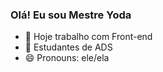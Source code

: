 ### Olá! Eu sou Mestre Yoda


- 🔭 Hoje trabalho com Front-end
- 🌱 Estudantes de ADS
- 😄 Pronouns: ele/ela
